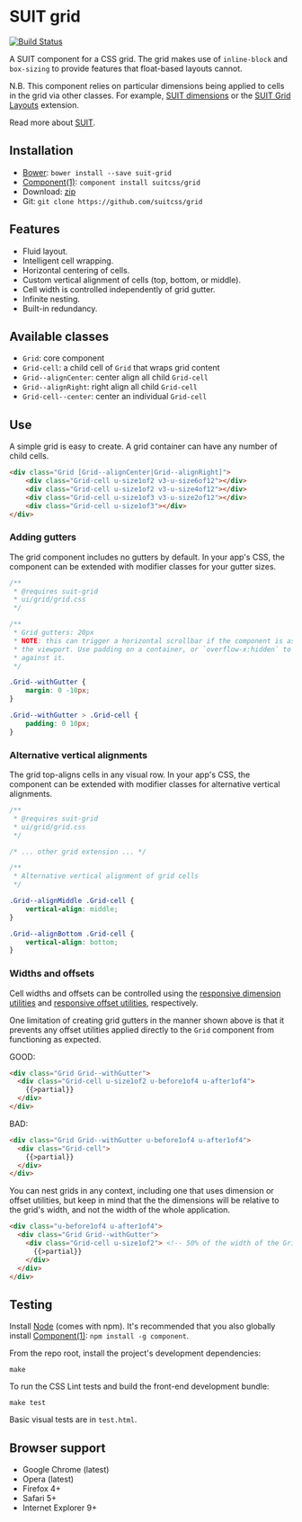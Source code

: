 # SUIT grid

[![Build Status](https://secure.travis-ci.org/suitcss/grid.png?branch=master)](http://travis-ci.org/suitcss/grid)

A SUIT component for a CSS grid. The grid makes use of `inline-block` and
`box-sizing` to provide features that float-based layouts cannot.

N.B. This component relies on particular dimensions being applied to cells in
the grid via other classes. For example, [SUIT
dimensions](https://github.com/suitcss/utils-dimensions/) or the [SUIT
Grid Layouts](https://github.com/suitcss/grid-layouts/) extension.

Read more about [SUIT](https://github.com/suitcss/suit/).

## Installation

* [Bower](http://bower.io/): `bower install --save suit-grid`
* [Component(1)](http://component.io/): `component install suitcss/grid`
* Download: [zip](https://github.com/suitcss/grid/zipball/master)
* Git: `git clone https://github.com/suitcss/grid`

## Features

* Fluid layout.
* Intelligent cell wrapping.
* Horizontal centering of cells.
* Custom vertical alignment of cells (top, bottom, or middle).
* Cell width is controlled independently of grid gutter.
* Infinite nesting.
* Built-in redundancy.

## Available classes

* `Grid`: core component
* `Grid-cell`: a child cell of `Grid` that wraps grid content
* `Grid--alignCenter`: center align all child `Grid-cell`
* `Grid--alignRight`: right align all child `Grid-cell`
* `Grid-cell--center`: center an individual `Grid-cell`

## Use

A simple grid is easy to create. A grid container can have any number of child
cells.

```html
<div class="Grid [Grid--alignCenter|Grid--alignRight]">
    <div class="Grid-cell u-size1of2 v3-u-size6of12"></div>
    <div class="Grid-cell u-size1of2 v3-u-size4of12"></div>
    <div class="Grid-cell u-size1of3 v3-u-size2of12"></div>
    <div class="Grid-cell u-size1of3"></div>
</div>
```

### Adding gutters

The grid component includes no gutters by default. In your app's CSS, the
component can be extended with modifier classes for your gutter sizes.

```css
/**
 * @requires suit-grid
 * ui/grid/grid.css
 */

/**
 * Grid gutters: 20px
 * NOTE: this can trigger a horizontal scrollbar if the component is as wide as
 * the viewport. Use padding on a container, or `overflow-x:hidden` to protect
 * against it.
 */

.Grid--withGutter {
    margin: 0 -10px;
}

.Grid--withGutter > .Grid-cell {
    padding: 0 10px;
}
```

### Alternative vertical alignments

The grid top-aligns cells in any visual row. In your app's CSS, the component
can be extended with modifier classes for alternative vertical alignments.

```css
/**
 * @requires suit-grid
 * ui/grid/grid.css
 */

/* ... other grid extension ... */

/**
 * Alternative vertical alignment of grid cells
 */

.Grid--alignMiddle .Grid-cell {
    vertical-align: middle;
}

.Grid--alignBottom .Grid-cell {
    vertical-align: bottom;
}
```

### Widths and offsets

Cell widths and offsets can be controlled using the [responsive dimension
utilities](https://github.com/suitcss/utils-dimension) and [responsive offset
utilities](https://github.com/suitcss/utils-offset), respectively.

One limitation of creating grid gutters in the manner shown above is that it
prevents any offset utilities applied directly to the `Grid` component from
functioning as expected.

GOOD:

```html
<div class="Grid Grid--withGutter">
  <div class="Grid-cell u-size1of2 u-before1of4 u-after1of4">
    {{>partial}}
  </div>
</div>
```

BAD:

```html
<div class="Grid Grid--withGutter u-before1of4 u-after1of4">
  <div class="Grid-cell">
    {{>partial}}
  </div>
</div>
```

You can nest grids in any context, including one that uses dimension or offset
utilities, but keep in mind that the the dimensions will be relative to the
grid's width, and not the width of the whole application.

```html
<div class="u-before1of4 u-after1of4">
  <div class="Grid Grid--withGutter">
    <div class="Grid-cell u-size1of2"> <!-- 50% of the width of the Grid -->
      {{>partial}}
    </div>
  </div>
</div>
```

## Testing

Install [Node](http://nodejs.org) (comes with npm). It's recommended that you
also globally install [Component(1)](http://component.io): `npm install -g
component`.

From the repo root, install the project's development dependencies:

```
make
```

To run the CSS Lint tests and build the front-end development bundle:

```
make test
```

Basic visual tests are in `test.html`.

## Browser support

* Google Chrome (latest)
* Opera (latest)
* Firefox 4+
* Safari 5+
* Internet Explorer 9+
